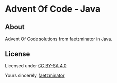 # Advent Of Code - Java

## About

Advent Of Code solutions from faetzminator in Java.

## License

Licensed under [CC BY-SA 4.0](https://creativecommons.org/licenses/by-sa/4.0/)

Yours sincerely, [faetzminator](https://github.com/faetzminator)
